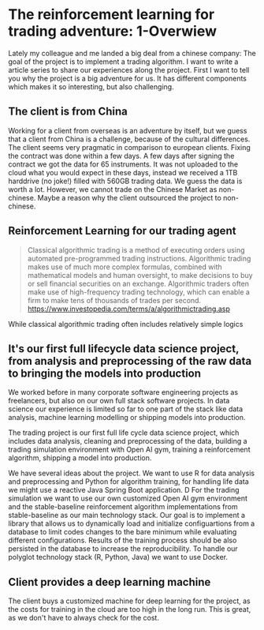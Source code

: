 # The reinforcement learning for trading adventure: 1-Overwiew

Lately my colleague and me landed a big deal from a chinese company: The goal of the project is to implement a trading algorithm. I want to write a article series to share our experiences along the project. First I want to tell you why the project is a big adventure for us. It has different components which makes it so interesting, but also challenging.

## The client is from China

Working for a client from overseas is an adventure by itself, but we guess that a client from China is a challenge, because of the cultural differences. The client seems very pragmatic in comparison to european clients. Fixing the contract was done within a few days. A few days after signing the contract we got the data for 65 instruments. It was not uploaded to the cloud what you would expect in these days, instead we received a 1TB harddrive (no joke!) filled with 560GB trading data. We guess the data is worth a lot. However, we cannot trade on the Chinese Market as non-chinese. Maybe a reason why the client outsourced the project to non-chinese.

## Reinforcement Learning for our trading agent

>Classical algorithmic trading is a method of executing orders using automated pre-programmed trading instructions. Algorithmic trading makes use of much more complex formulas, combined with mathematical models and human oversight, to make decisions to buy or sell financial securities on an exchange. Algorithmic traders often make use of high-frequency trading technology, which can enable a firm to make tens of thousands of trades per second.
https://www.investopedia.com/terms/a/algorithmictrading.asp

While classical algorithmic trading often includes relatively simple logics 
  
## It's our first full lifecycle data science project, from analysis and preprocessing of the raw data to bringing the models into production

We worked before  in many corporate software engineering projects as freelancers, but also on our own full stack software projects. In data science our experience is limited so far to one part of the stack like data analysis, machine learning modelling or shipping models into production.

The trading project is our first full life cycle data science project, which includes data analysis, cleaning and preprocessing of the data, building a trading simulation environment with Open AI gym, training a reinforcement algorithm, shipping a model into production.

We have several ideas about the project. We want to use R for data analysis and preprocessing and Python for algorithm training, for handling life data we might use a reactive Java Spring Boot application. D For the trading simulation we want to use our own customized Open AI gym environment and the stable-baseline reinforcement algorithm implementations from stable-baseline as our main technology stack. Our goal is to implement a library that allows us to dynamically load and initialize configuartions from a database to limit codes changes to the bare minimum while evaluating different configurations. Results of the training process should be also persisted in the database to increase the reproducibility. To handle our polyglot technology stack (R, Python, Java) we want to use Docker.

## Client provides a deep learning machine

The client buys a customized machine for deep learning for the project, as the costs for training in the cloud are too high in the long run. This is great, as we don't have to always check for the cost. 
 


